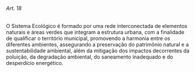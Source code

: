 
###### Art. 18
O Sistema Ecológico é formado por uma rede interconectada de elementos naturais e áreas verdes que integram a estrutura urbana, com a finalidade de qualificar o território municipal, promovendo a harmonia entre os diferentes ambientes, assegurando a preservação do patrimônio natural e a sustentabilidade ambiental, além da mitigação dos impactos decorrentes da poluição, da degradação ambiental, do saneamento inadequado e do desperdício energético.

